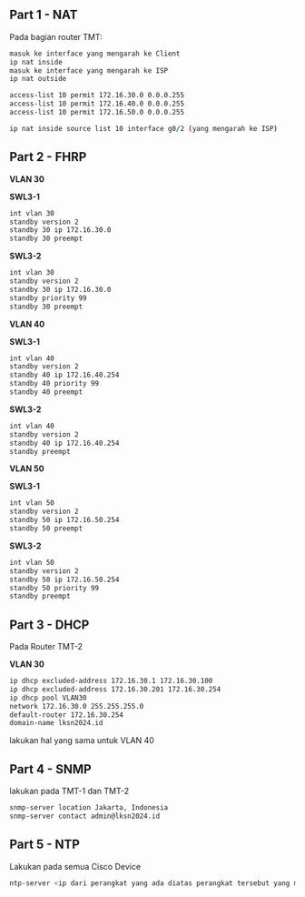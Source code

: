 ## Part 1 - NAT
Pada bagian router TMT:
```bash
masuk ke interface yang mengarah ke Client
ip nat inside
masuk ke interface yang mengarah ke ISP
ip nat outside

access-list 10 permit 172.16.30.0 0.0.0.255
access-list 10 permit 172.16.40.0 0.0.0.255
access-list 10 permit 172.16.50.0 0.0.0.255

ip nat inside source list 10 interface g0/2 (yang mengarah ke ISP)
```
## Part 2 - FHRP

**VLAN 30**

**SWL3-1**
```bash
int vlan 30
standby version 2
standby 30 ip 172.16.30.0
standby 30 preempt
```
**SWL3-2**
```bash
int vlan 30
standby version 2
standby 30 ip 172.16.30.0
standby priority 99
standby 30 preempt
```

**VLAN 40**

**SWL3-1**
```bash
int vlan 40
standby version 2
standby 40 ip 172.16.40.254
standby 40 priority 99
standby 40 preempt
```

**SWL3-2**
```bash
int vlan 40
standby version 2
standby 40 ip 172.16.40.254
standby preempt
```

**VLAN 50**

**SWL3-1**
```bash
int vlan 50
standby version 2
standby 50 ip 172.16.50.254 
standby 50 preempt
```

**SWL3-2**
```bash
int vlan 50
standby version 2
standby 50 ip 172.16.50.254
standby 50 priority 99
standby preempt
```

## Part 3 - DHCP
Pada Router TMT-2

**VLAN 30**
```bash
ip dhcp excluded-address 172.16.30.1 172.16.30.100
ip dhcp excluded-address 172.16.30.201 172.16.30.254
ip dhcp pool VLAN30
network 172.16.30.0 255.255.255.0
default-router 172.16.30.254
domain-name lksn2024.id
```
lakukan hal yang sama untuk VLAN 40
## Part 4 - SNMP
lakukan pada TMT-1 dan TMT-2
```bash
snmp-server location Jakarta, Indonesia
snmp-server contact admin@lksn2024.id
```
## Part 5 - NTP
Lakukan pada semua Cisco Device
```bash
ntp-server <ip dari perangkat yang ada diatas perangkat tersebut yang mengarah ke BR-SRV.>
```

